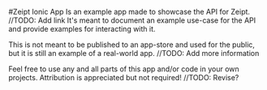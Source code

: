 #Zeipt Ionic App
Is an example app made to showcase the API for Zeipt. //TODO: Add link
It's meant to document an example use-case for the API and provide examples for interacting with it.

This is not meant to be published to an app-store and used for the public, but it is still an example of a real-world app. //TODO: Add more information

Feel free to use any and all parts of this app and/or code in your own projects.
Attribution is appreciated but not required! //TODO: Revise?
